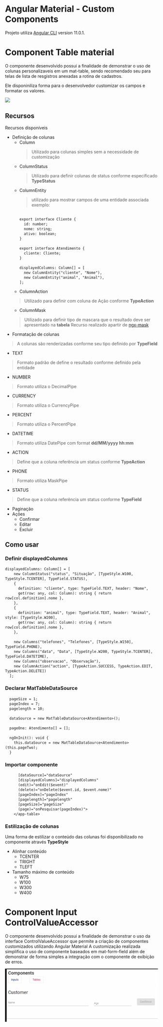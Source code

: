 # Angular Material - Custom Components

Projeto utiliza [Angular CLI](https://github.com/angular/angular-cli) version 11.0.1.

# Component Table material

O componente desenvolvido possui a finalidade de demonstrar o uso de colunas personalizaveis em um mat-table, sendo recomendado seu para telas de lista de resgistros anexadas a rotina de cadastros.

Ele disponiniliza forma para o desenvolvedor customizar os campos e formatar os valores.

![](mat-table-example.gif)

## Recursos

Recursos disponíveis

* Definição de colunas
  * Column
    > Utilizado para colunas simples sem a necessidade de customização
  * ColumnStatus
    > Utilizado para definir colunas de status conforme especificado **TypeStatus**
  * ColumnEntity
    > utilizado para mostrar campos de uma entidade associada  exemplo:
    ```
    
    export interface Cliente {
      id: number;
      nome: string;
      ativo: boolean;
    }
    
    export interface Atendimento {
      cliente: Cliente;
    }        
    
    displayedColumns: Column[] = [
      new ColumnEntity("cliente", "Nome"),
      new ColumnEntity("animal", "Animal"),
    ];
    
    ```
  * ColumnAction
  > Utilizado para definir com coluna de Ação conforme **TypeAction**
  * ColumnMask
  > Utilizado para definir tipo de mascara que o resultado deve ser apresentado na **tabela**
  > Recurso realizado apartir de [ngx-mask](https://www.npmjs.com/package/ngx-mask)
* Formatação de colunas 
> A colunas são renderizadas conforme seu tipo definido por **TypeField**
* TEXT
> Formato padrão de define o resultado conforme definido pela entidade
* NUMBER
> Formato utiliza o DecimalPipe
* CURRENCY
> Formato utiliza o CurrencyPipe
* PERCENT
> Formato utiliza o PercentPipe
* DATETIME
>  Formato utiliza DatePipe com format **dd/MM/yyyy hh:mm**
* ACTION
> Define que a coluna referência um status conforme **TypeAction**
* PHONE
> Formato utiliza MaskPipe
* STATUS
> Define que a coluna referência um status conforme **TypeField**
  
* Paginação
* Ações
  * Confirmar
  * Editar
  * Excluir

## Como usar
### Definir displayedColumns
```
displayedColumns: Column[] = [
    new ColumnStatus("status", "Situação", [TypeStyle.W100, TypeStyle.TCENTER], TypeField.STATUS),
    {
      definition: "cliente", type: TypeField.TEXT, header: "Nome",
      get(row: any, col: Column): string { return row[col.definition].nome },
    },
    {
      definition: "animal", type: TypeField.TEXT, header: "Animal", style: [TypeStyle.W200],
      get(row: any, col: Column): string { return row[col.definition].nome },
    },

    new Columns("telefones", "Telefones", [TypeStyle.W150], TypeField.PHONE),
    new Columns("data", "Data", [TypeStyle.W200, TypeStyle.TCENTER], TypeField.DATETIME),
    new Columns("observacao", "Observação"),
    new ColumnAction("action", [TypeAction.SUCCESS, TypeAction.EDIT, TypeAction.DELETE])
  ];
```
### Declarar **MatTableDataSource** 
```
  pageSize = 1;
  pageIndex = 7;
  pagelength = 10;
  
  dataSource = new MatTableDataSource<Atendimento>();
  
  pageOne: Atendimento[] = [];
  
  ngOnInit(): void {
    this.dataSource = new MatTableDataSource<Atendimento>(this.pageTwo);
  }

```
### Importar componente 
```    <app-table
      [dataSource]="dataSource"
      [displayedColumns]="displayedColumns"
      (edit)="onEdit($event)"
      (delete)="onDelete($event.id, $event.nome)"
      [pageIndex]="pageIndex"
      [pagelength]="pagelength"
      [pageSize]="pageSize"
      (page)="onPesquisar(pageIndex)">
    </app-table>
```

### Estilização de colunas
Uma forma de estilizar o conteúdo das colunas foi disponibilizado no componente através **TypeStyle**
* Alinhar conteúdo
  * TCENTER
  * TRIGHT
  * TLEFT
* Tamanho máximo de conteúdo
  * W75
  * W100
  * W300
  * W400


# Component Input ControlValueAccessor

O componente desenvolvido possui a finalidade de demonstrar o uso da interface ControlValueAccessor que permite a criação de componentes customizados utilizando Angular Material
A customização realizada simplifica o uso de componente baseados em mat-form-field além de demonstrar de forma simples a integração com o componente de exibição de erros.

![](input.gif)
